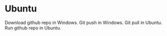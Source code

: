 # Ubuntu
Download github repo in Windows. Git push in Windows. Git pull in Ubuntu. Run github repo in Ubuntu.
